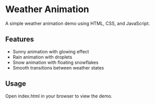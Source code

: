 # Weather Animation

A simple weather animation demo using HTML, CSS, and JavaScript.

## Features
- Sunny animation with glowing effect
- Rain animation with droplets
- Snow animation with floating snowflakes
- Smooth transitions between weather states

## Usage
Open index.html in your browser to view the demo.
